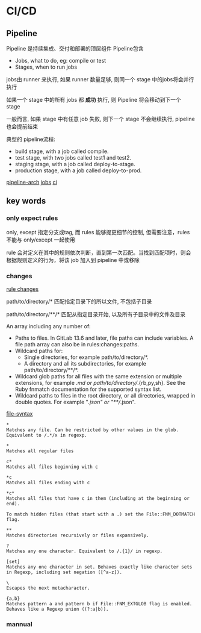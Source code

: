 # CI/CD

## Pipeline

Pipeline 是持续集成、交付和部署的顶层组件
Pipeline包含
- Jobs, what to do, eg: compile or test
- Stages, when to run jobs

jobs由 runner 来执行, 如果 runner 数量足够, 则同一个 stage 中的jobs将会并行执行

如果一个 stage 中的所有 jobs 都 **成功** 执行, 则 Pipeline 将会移动到下一个 stage

一般而言, 如果 stage 中有任意 job 失败, 则下一个 stage 不会继续执行, pipeline 也会提前结束

典型的 pipeline流程: 
- build stage, with a job called compile.
- test stage, with two jobs called test1 and test2.
- staging stage, with a job called deploy-to-stage.
- production stage, with a job called deploy-to-prod.


[pipeline-arch](https://docs.gitlab.com/ee/ci/pipelines/pipeline_architectures.html)
[jobs](https://docs.gitlab.com/ee/ci/jobs/job_control.html)
[ci](https://docs.gitlab.com/ee/ci/yaml/index.html#dependencies)

## key words

### only expect rules

only, except 指定分支或tag, 而 rules 能够提更细节的控制, 但需要注意，rules 不能与 only/except 一起使用

rule 会对定义在其中的规则依次判断，直到第一次匹配。当找到匹配项时，则会根据规则定义的行为，将该 job 加入到 pipeline 中或移除

### changes

[rule changes](https://docs.gitlab.com/ee/ci/yaml/#ruleschanges)

path/to/directory/* 匹配指定目录下的所以文件, 不包括子目录

path/to/directory/**/* 匹配从指定目录开始, 以及所有子目录中的文件及目录


An array including any number of:
- Paths to files. In GitLab 13.6 and later, file paths can include variables. A file path array can also be in rules:changes:paths.
- Wildcard paths for:
  - Single directories, for example path/to/directory/*.
  - A directory and all its subdirectories, for example path/to/directory/**/*.
- Wildcard glob paths for all files with the same extension or multiple extensions, for example *.md or path/to/directory/*.{rb,py,sh}. See the Ruby fnmatch documentation for the supported syntax list.
- Wildcard paths to files in the root directory, or all directories, wrapped in double quotes. For example "*.json" or "**/*.json".

[file-syntax](https://docs.ruby-lang.org/en/master/File.html#method-c-fnmatch)

```
*
Matches any file. Can be restricted by other values in the glob. Equivalent to /.*/x in regexp.

*
Matches all regular files

c*
Matches all files beginning with c

*c
Matches all files ending with c

*c*
Matches all files that have c in them (including at the beginning or end).

To match hidden files (that start with a .) set the File::FNM_DOTMATCH flag.

**
Matches directories recursively or files expansively.

?
Matches any one character. Equivalent to /.{1}/ in regexp.

[set]
Matches any one character in set. Behaves exactly like character sets in Regexp, including set negation ([^a-z]).

\
Escapes the next metacharacter.

{a,b}
Matches pattern a and pattern b if File::FNM_EXTGLOB flag is enabled. Behaves like a Regexp union ((?:a|b)).
```

### mannual

